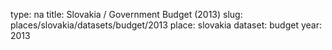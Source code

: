 type: na
title: Slovakia / Government Budget (2013)
slug: places/slovakia/datasets/budget/2013
place: slovakia
dataset: budget
year: 2013
